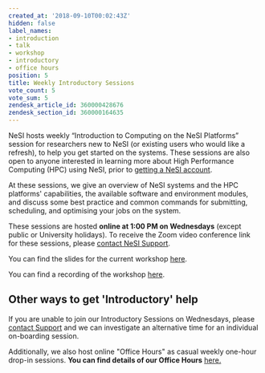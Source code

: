 ```yaml
---
created_at: '2018-09-10T00:02:43Z'
hidden: false
label_names:
- introduction
- talk
- workshop
- introductory
- office hours
position: 5
title: Weekly Introductory Sessions
vote_count: 5
vote_sum: 5
zendesk_article_id: 360000428676
zendesk_section_id: 360000164635
---
```


NeSI hosts weekly “Introduction to Computing on the NeSI Platforms”
session for researchers new to NeSI (or existing users who would like a
refresh), to help you get started on the systems. These sessions are
also open to anyone interested in learning more about High Performance
Computing (HPC) using NeSI, prior to [getting a NeSI
account](https://www.nesi.org.nz/services/applyforaccess).

At these sessions, we give an overview of NeSI systems and the HPC
platforms' capabilities, the available software and environment modules,
and discuss some best practice and common commands for submitting,
scheduling, and optimising your jobs on the system.

These sessions are hosted **online at 1:00 PM on Wednesdays** (except
public or University holidays). To receive the Zoom video conference
link for these sessions, please [contact NeSI
Support](https://support.nesi.org.nz/hc/en-gb/requests/new "https://support.nesi.org.nz/hc/en-gb/requests/new").

You can find the slides for the current workshop
[here](https://docs.google.com/presentation/d/11TCaJnpZO-s-s4NQ1P0a89flewT7HXmn2PHrW-3EPYg/edit?usp=sharing).

You can find a recording of the workshop
[here](https://www.youtube.com/playlist?list=PLvbRzoDQPkuFsIzAWaIiYgs-kConq-Hjw).

## Other ways to get 'Introductory' help

If you are unable to join our Introductory Sessions on Wednesdays,
please [contact
Support](https://support.nesi.org.nz/hc/en-gb/requests/new "https://support.nesi.org.nz/hc/en-gb/requests/new")
and we can investigate an alternative time for an individual on-boarding
session.

Additionally, we also host online "Office Hours" as casual weekly
one-hour drop-in sessions. **You can find details of our Office Hours**
[here.](https://support.nesi.org.nz/hc/en-gb/articles/4830713922063)
